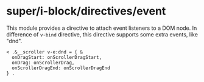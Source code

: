 # super/i-block/directives/event

This module provides a directive to attach event listeners to a DOM node. In difference of `v-bind` directive, this directive supports some extra events, like "dnd".

```
< .&__scroller v-e:dnd = { &
  onDragStart: onScrollerDragStart,
  onDrag: onScrollerDrag,
  onScrollerDragEnd: onScrollerDragEnd
} .
```
